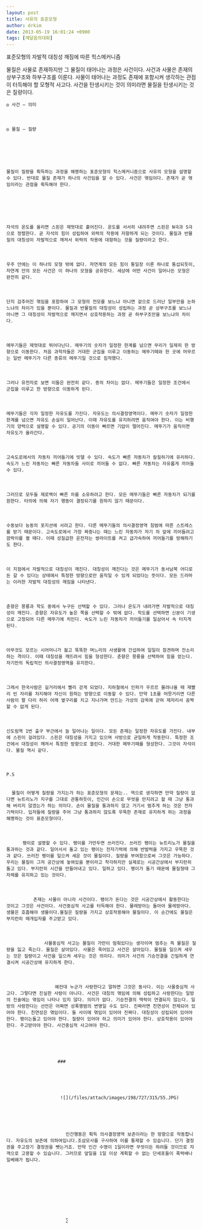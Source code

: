 ```yaml
---
layout: post
title: 사유의 표준모형
author: drkim
date: 2013-05-19 16:01:24 +0900
tags: [깨달음의대화]
---
```


  


표준모형의 자발적 대칭성 깨짐에 따른 힉스메커니즘 





  물질은 사물로 존재하지만 그 물질이 태어나는 과정은 사건이다. 사건과 사물은 존재의 상부구조와 하부구조를 이룬다. 사물이 태어나는 과정도 존재에 포함시켜 생각하는 관점이 터득해야 할 모형적 사고다. 사건을 탄생시키는 것이 의미라면 물질을 탄생시키는 것은 질량이다.



  
    ◎ 사건 – 의미
  
  
  
    ◎ 물질 – 질량
  
  
  
    
  
  
    물질이 질량을 획득하는 과정을 해명하는 표준모형의 힉스메커니즘으로 사유의 모형을 설명할 수 있다. 반대로 물질 존재가 하나의 사건임을 알 수 있다. 사건은 엮임이다. 존재가 곧 엮임이라는 관점을 획득해야 한다.
  
  
  
  
  
  
    자석의 온도를 올리면 스핀은 제멋대로 흩어진다. 온도를 서서히 내려주면 스핀은 N극과 S극으로 정렬한다. 곧 자석의 힘이 성립하여 외력의 작용에 저항하게 되는 것이다. 물질과 반물질의 대칭성이 자발적으로 깨져서 외력의 작용에 대항하는 것을 질량이라고 한다.
  
  
  
    우주 안에는 이 하나의 모형 밖에 없다. 자연계의 모든 힘이 통일장 이론 하나로 통섭되듯이, 자연계 안의 모든 사건은 이 하나의 모형을 공유한다. 세상에 어떤 사건이 일어나든 모형은 완전히 같다.
  
  
  
    단지 감추어진 엮임을 포함하여 그 모형의 전모를 보느냐 아니면 겉으로 드러난 일부만을 논하느냐의 차이가 있을 뿐이다. 물질과 반물질의 대칭성이 성립하는 과정 곧 상부구조를 보느냐 아니면 그 대칭성이 자발적으로 깨지면서 상호작용하는 과정 곧 하부구조만을 보느냐의 차이다.
  
  
  
    메뚜기들은 제멋대로 뛰어다닌다. 메뚜기의 숫자가 일정한 한계를 넘으면 무리가 일제히 한 방향으로 이동한다. 처음 과학자들은 거대한 군집을 이루고 이동하는 메뚜기떼와 한 곳에 머무르는 일반 메뚜기가 다른 종류의 메뚜기일 것으로 짐작했다.
  
  
  
    그러나 유전자로 보면 이들은 완전히 같다. 종의 차이는 없다. 메뚜기들은 일정한 조건에서 군집을 이루고 한 방향으로 이동하게 된다.
  
  
  
    메뚜기들은 각자 일정한 자유도를 가진다. 자유도는 의사결정영역이다. 메뚜기 숫자가 일정한 한계를 넘으면 자유도 손실이 일어난다. 이때 자유도를 유지하려면 움직여야 한다. 이는 비행기의 양력으로 설명할 수 있다. 공기의 이동이 빠르면 기압이 떨어진다. 메뚜기가 움직이면 자유도가 올라간다.
  
  
  
    고속도로에서의 자동차 끼어들기에 빗댈 수 있다. 속도가 빠른 자동차가 칼질하기에 유리하다. 속도가 느린 자동차는 빠른 자동차들 사이로 끼어들 수 없다. 빠른 자동차는 자유롭게 끼어들 수 있다.
  
  
  
    그러므로 모두들 제로백이 빠른 차를 소유하려고 한다. 모든 메뚜기들은 빠른 자동차가 되기를 원한다. 타의에 의해 자기 행동이 결정되기를 원하지 않기 때문이다.
  
  
  
    수동보다 능동의 포지션에 서려고 한다. 다른 메뚜기들의 의사결정영역 침범에 따른 스트레스를 받기 때문이다. 고속도로에서 가장 짜증나는 때는 느린 자동차가 자기 차 앞에 끼어들려고 깜박이를 켤 때다. 이때 성질급한 운전자는 쌍라이트를 켜고 급가속하여 끼어들기를 방해하기도 한다.
  
  
  
    이 지점에서 자발적으로 대칭성이 깨진다. 대칭성이 깨진다는 것은 메뚜기가 동서남북 어디로든 갈 수 있다는 상태에서 특정한 방향으로만 움직일 수 있게 되었다는 뜻이다. 모든 드라마는 이러한 자발적 대칭성의 깨짐을 나타낸다.
  
  
  
    춘향은 몽룡과 학도 중에서 누구든 선택할 수 있다. 그러나 온도가 내려가면 자발적으로 대칭성이 깨진다. 춘향은 자유도가 높은 쪽을 선택할 수 밖에 없다. 학도를 선택하면 신분이 기생으로 고정되어 다른 메뚜기에 치인다. 속도가 느린 자동차가 끼어들기를 일삼아서 속 터지게 된다.
  
  
  
    아무것도 모르는 시어머니가 젊고 똑똑한 며느리의 사생활에 간섭하여 일일이 참견하며 잔소리하는 격이다. 이때 대칭성을 깨뜨려서 힘을 형성한다. 춘향은 몽룡을 선택하여 힘을 얻는다. 자기만의 독립적인 의사결정영역을 유지한다.
  
  
  
    그래서 한국사람은 길거리에서 빨리 걷게 되었다. 지하철에서 인파가 우르르 몰려나올 때 재빨리 빈 자리를 차지해야 자신이 원하는 방향으로 이동할 수 있다. 만약 1초를 머뭇거리면 다른 사람이 팔 다리 허리 어깨 옆구리를 치고 지나가며 만드는 가상의 감옥에 갇혀 제자리서 꼼짝할 수 없게 된다.
  
  
  
    신도림역 1번 출구 부근에서 늘 일어나는 일이다. 모든 존재는 일정한 자유도를 가진다. 내부에 스핀이 걸려있다. 스핀은 대칭성을 가지고 있으며 사방으로 균일하게 작동한다. 특정한 조건에서 대칭성이 깨져서 특정한 방향으로 쏠린다. 거대한 메뚜기떼를 형성한다. 그것이 자석이다. 물질 역시 같다.
  
  
  
    P.S 
    
    
      물질이 어떻게 질량을 가지는가 하는 표준모형의 문제는.. 역으로 생각하면 만약 질량이 없다면 뉴트리노가 지구를 그대로 관통하듯이, 인간이 손으로 무엇을 만지려고 할 때 그냥 통과해 버리지 않겠는가 하는 의미다. 손이 물질을 통과하지 않고 거기서 멈추게 하는 것은 전자기력이다. 입자들에 질량을 주어 그냥 통과하지 않도록 우뚝한 존재로 유지하게 하는 과정을 해명하는 것이 표준모형이다. 
      
      
        
          팽이로 설명할 수 있다. 팽이를 가만두면 쓰러진다. 쓰러진 팽이는 뉴트리노가 물질을 통과하는 것과 같다. 일어서서 돌고 있는 팽이는 전자기력에 의해 반발력을 가지고 우뚝한 것과 같다. 쓰러진 팽이를 일으켜 세운 것이 물질이다. 질량을 부여함으로써 그것은 가능하다. 우리는 물질이 그저 공간상에 놓여있을 뿐이라고 착각하지만 실제로는 시공간상에서 부지런히 돌고 있다. 부지런히 시간을 만들어내고 있다. 일하고 있다. 팽이가 돌기 때문에 물질형태 그 자체를 유지하고 있는 것이다. 
          
          
            
              존재는 사물이 아니라 사건이다. 팽이가 돈다는 것은 시공간상에서 활동한다는 것이고 그것은 사건이다. 사건중심적 사고를 터득해야 한다. 물레방아는 돌아야 물레방아다. 생물은 호흡해야 생물이다.물질은 질량을 가지고 상호작용해야 물질이다. 이 순간에도 물질은부지런히 매개입자를 주고받고 있다. 
              
              
                
                  사물중심적 사고는 물질이 가만이 멈춰있다는 생각이며 멈추는 즉 물질은 질량을 잃고 죽는다. 물질은 살아있다. 사물은 죽어있고 사건은 살아있다. 물질을 일으켜 세우는 것은 질량이고 사건을 일으켜 세우는 것은 의미다. 의미가 사건의 기승전결을 긴밀하게 연결시켜 시공간상에 유지하게 한다. 
                  
                  
                    
                      예컨대 누군가 사랑한다고 말하면 그것은 동사다. 이는 사물중심적 사고다. 그렇다면 진실한 사랑이 아니다. 사건은 대칭의 엮임에 의해 성립하고 사랑한다는 일방의 진술에는 엮임이 나타나 있지 않다. 의미가 없다. 기승전결의 맥락이 연결되지 않는다. 일방의 사랑한다는 선언은 어쩌면 성폭행범의 변명일 수도 있다. 진짜라면 친연성이 전제되어 있어야 한다. 친연성은 엮임이다. 둘 사이에 엮임이 있어야 진짜다. 대칭성이 성립되어 있어야 한다. 팽이는돌고 있어야 한다. 질량이 있어야 하고 의미가 있어야 한다. 상호작용이 있어야 한다. 주고받아야 한다. 사건중심적 사고여야 한다. 
                      
                      
                      
                      
                      
                       ###
                      
                      
                      
                      
                      
                        ![](/files/attach/images/198/727/315/55.JPG) 
                        
                        
                        
                        
                        
                          인간행동은 획득 의사결정영역 보존이라는 한 방향으로 작동합니다. 자유도의 보존에 의하여입니다.조삼모사를 구사하여 이를 통제할 수 있습니다. 단기 결정권을 주고장기 결정권을 뺏는거죠. 만약 인간 수명이 1일이라면 무엇이든 하려들 것이므로 자객으로 고용할 수 있습니다. 그러므로 앞일을 1일 이상 계획할 수 없는 단세포들이 폭력배나 일베왜가 됩니다.
                        
                        
                        
                        
                        
                        
                        
                        
                        
                          ∑ 
                        
                        
                        
                        
                        
                        
                        
                        
                        
                        
                        
                        
                        
                        
                        
                        
                        
                        
                        
                        
                        
                        
                        
                        
                        
                        
                        
                        
                        
                        
                        
                        
                        
                        
                        
                        
                        
                        
                        
                        
                        
                        
                        
                        
                        
                        
                        
                        
                        
                        
                        
                        
                        
                        
                        
                        
                        
                        
                        
                        
                        
                        
                        
                        
                        
                        
                        
                        
                        
                        
                        
                        
                        
                        
                        
                        
                        
                        
                        
                        
                        
                        
                        
                        
                        
                        
                        
                        
                        
                        
                        
                        
                        
                        
                        
                        
                        
                        
                        
                        
                        
                        
                        
                        
                        
                        
                        
                        
                        
                        
                        
                        
                        
                        
                      
                    
                  
                
              
            
          
        
      
    
  
